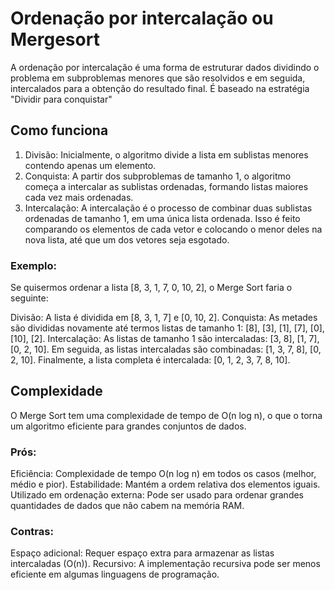 # Ordenação por intercalação ou Mergesort
A ordenação por intercalação é uma forma de estruturar dados dividindo o problema em subproblemas menores que são resolvidos e em seguida, intercalados para a obtenção do resultado final. É baseado na estratégia "Dividir para conquistar"

## Como funciona
1. Divisão:
Inicialmente, o algoritmo divide a lista em sublistas menores contendo apenas um elemento.
2. Conquista:
A partir dos subproblemas de tamanho 1, o algoritmo começa a intercalar as sublistas ordenadas, formando listas maiores cada vez mais ordenadas.
3. Intercalação:
A intercalação é o processo de combinar duas sublistas ordenadas de tamanho 1, em uma única lista ordenada. Isso é feito comparando os elementos de cada vetor e colocando o menor deles na nova lista, até que um dos vetores seja esgotado. 

### Exemplo:
Se quisermos ordenar a lista [8, 3, 1, 7, 0, 10, 2], o Merge Sort faria o seguinte:

Divisão: A lista é dividida em [8, 3, 1, 7] e [0, 10, 2].
Conquista: As metades são divididas novamente até termos listas de tamanho 1: [8], [3], [1], [7], [0], [10], [2].
Intercalação: As listas de tamanho 1 são intercaladas: [3, 8], [1, 7], [0, 2, 10]. Em seguida, as listas intercaladas são combinadas: [1, 3, 7, 8], [0, 2, 10]. Finalmente, a lista completa é intercalada: [0, 1, 2, 3, 7, 8, 10].

## Complexidade
O Merge Sort tem uma complexidade de tempo de O(n log n), o que o torna um algoritmo eficiente para grandes conjuntos de dados. 

### Prós:
Eficiência: Complexidade de tempo O(n log n) em todos os casos (melhor, médio e pior). 
Estabilidade: Mantém a ordem relativa dos elementos iguais. 
Utilizado em ordenação externa: Pode ser usado para ordenar grandes quantidades de dados que não cabem na memória RAM.

### Contras:
Espaço adicional: Requer espaço extra para armazenar as listas intercaladas (O(n)).
Recursivo: A implementação recursiva pode ser menos eficiente em algumas linguagens de programação. 